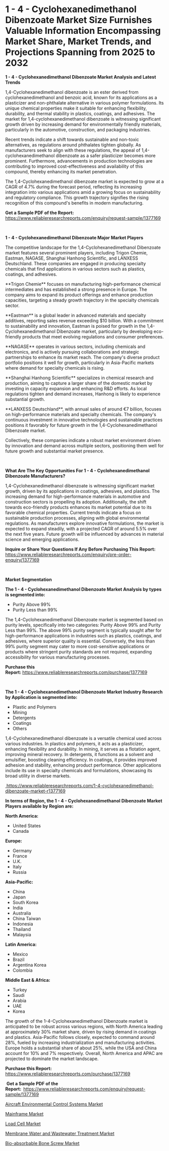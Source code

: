 <p><h1>1 - 4 - Cyclohexanedimethanol Dibenzoate Market Size Furnishes Valuable Information Encompassing Market Share, Market Trends, and Projections Spanning from 2025 to 2032</h1></p><p><strong>1 - 4 - Cyclohexanedimethanol Dibenzoate Market Analysis and Latest Trends</strong></p>
<p><p>1,4-Cyclohexanedimethanol dibenzoate is an ester derived from cyclohexanedimethanol and benzoic acid, known for its applications as a plasticizer and non-phthalate alternative in various polymer formulations. Its unique chemical properties make it suitable for enhancing flexibility, durability, and thermal stability in plastics, coatings, and adhesives. The market for 1,4-cyclohexanedimethanol dibenzoate is witnessing significant growth driven by increasing demand for environmentally friendly materials, particularly in the automotive, construction, and packaging industries.</p><p>Recent trends indicate a shift towards sustainable and non-toxic alternatives, as regulations around phthalates tighten globally. As manufacturers seek to align with these regulations, the appeal of 1,4-cyclohexanedimethanol dibenzoate as a safer plasticizer becomes more prominent. Furthermore, advancements in production technologies are contributing to improved cost-effectiveness and availability of this compound, thereby enhancing its market penetration.</p><p>The 1,4-Cyclohexanedimethanol dibenzoate market is expected to grow at a CAGR of 4.7% during the forecast period, reflecting its increasing integration into various applications amid a growing focus on sustainability and regulatory compliance. This growth trajectory signifies the rising recognition of this compound's benefits in modern manufacturing.</p></p>
<p><strong>Get a Sample PDF of the Report:&nbsp;</strong> <a href="https://www.reliableresearchreports.com/enquiry/request-sample/1377169?utm_campaign=11&utm_medium=2&utm_source=Github&utm_content=ia&utm_term=28032025&utm_id=1-4-cyclohexanedimethanol-dibenzoate">https://www.reliableresearchreports.com/enquiry/request-sample/1377169</a></p>
<p>&nbsp;</p>
<p><strong>1 - 4 - Cyclohexanedimethanol Dibenzoate Major Market Players</strong></p>
<p><p>The competitive landscape for the 1,4-Cyclohexanedimethanol Dibenzoate market features several prominent players, including Trigon Chemie, Eastman, NAGASE, Shanghai Hanhong Scientific, and LANXESS Deutschland. These companies are engaged in producing specialty chemicals that find applications in various sectors such as plastics, coatings, and adhesives.</p><p>**Trigon Chemie** focuses on manufacturing high-performance chemical intermediates and has established a strong presence in Europe. The company aims to expand its product offerings and enhance production capacities, targeting a steady growth trajectory in the specialty chemicals sector.</p><p>**Eastman** is a global leader in advanced materials and specialty additives, reporting sales revenue exceeding $10 billion. With a commitment to sustainability and innovation, Eastman is poised for growth in the 1,4-Cyclohexanedimethanol Dibenzoate market, particularly by developing eco-friendly products that meet evolving regulations and consumer preferences.</p><p>**NAGASE** operates in various sectors, including chemicals and electronics, and is actively pursuing collaborations and strategic partnerships to enhance its market reach. The company's diverse product portfolio positions it well for growth, particularly in Asia-Pacific markets where demand for specialty chemicals is rising.</p><p>**Shanghai Hanhong Scientific** specializes in chemical research and production, aiming to capture a larger share of the domestic market by investing in capacity expansion and enhancing R&D efforts. As local regulations tighten and demand increases, Hanhong is likely to experience substantial growth.</p><p>**LANXESS Deutschland**, with annual sales of around €7 billion, focuses on high-performance materials and specialty chemicals. The company's continuous investment in innovative technologies and sustainable practices positions it favorably for future growth in the 1,4-Cyclohexanedimethanol Dibenzoate market.</p><p>Collectively, these companies indicate a robust market environment driven by innovation and demand across multiple sectors, positioning them well for future growth and substantial market presence.</p></p>
<p>&nbsp;</p>
<p><strong>What Are The Key Opportunities For 1 - 4 - Cyclohexanedimethanol Dibenzoate Manufacturers?</strong></p>
<p><p>1,4-Cyclohexanedimethanol dibenzoate is witnessing significant market growth, driven by its applications in coatings, adhesives, and plastics. The increasing demand for high-performance materials in automotive and construction sectors is propelling its adoption. Additionally, the shift towards eco-friendly products enhances its market potential due to its favorable chemical properties. Current trends indicate a focus on sustainable production processes, aligning with global environmental regulations. As manufacturers explore innovative formulations, the market is expected to expand steadily, with a projected CAGR of around 5.5% over the next five years. Future growth will be influenced by advances in material science and emerging applications.</p></p>
<p><strong>Inquire or Share Your Questions If Any Before Purchasing This Report:</strong> <a href="https://www.reliableresearchreports.com/enquiry/pre-order-enquiry/1377169?utm_campaign=11&utm_medium=2&utm_source=Github&utm_content=ia&utm_term=28032025&utm_id=1-4-cyclohexanedimethanol-dibenzoate">https://www.reliableresearchreports.com/enquiry/pre-order-enquiry/1377169</a></p>
<p>&nbsp;</p>
<p><strong>Market Segmentation</strong></p>
<p><strong>The 1 - 4 - Cyclohexanedimethanol Dibenzoate Market Analysis by types is segmented into:</strong></p>
<p><ul><li>Purity Above 99%</li><li>Purity Less than 99%</li></ul></p>
<p><p>The 1,4-Cyclohexanedimethanol Dibenzoate market is segmented based on purity levels, specifically into two categories: Purity Above 99% and Purity Less than 99%. The above 99% purity segment is typically sought after for high-performance applications in industries such as plastics, coatings, and adhesives, where superior quality is essential. Conversely, the less than 99% purity segment may cater to more cost-sensitive applications or products where stringent purity standards are not required, expanding accessibility for various manufacturing processes.</p></p>
<p><strong>Purchase this Report:&nbsp;</strong><a href="https://www.reliableresearchreports.com/purchase/1377169?utm_campaign=11&utm_medium=2&utm_source=Github&utm_content=ia&utm_term=28032025&utm_id=1-4-cyclohexanedimethanol-dibenzoate">https://www.reliableresearchreports.com/purchase/1377169</a></p>
<p>&nbsp;</p>
<p><strong>The 1 - 4 - Cyclohexanedimethanol Dibenzoate Market Industry Research by Application is segmented into:</strong></p>
<p><ul><li>Plastic and Polymers</li><li>Mining</li><li>Detergents</li><li>Coatings</li><li>Others</li></ul></p>
<p><p>1,4-Cyclohexanedimethanol dibenzoate is a versatile chemical used across various industries. In plastics and polymers, it acts as a plasticizer, enhancing flexibility and durability. In mining, it serves as a flotation agent, improving mineral recovery. In detergents, it functions as a solvent and emulsifier, boosting cleaning efficiency. In coatings, it provides improved adhesion and stability, enhancing product performance. Other applications include its use in specialty chemicals and formulations, showcasing its broad utility in diverse markets.</p></p>
<p><a href="https://www.reliableresearchreports.com/1-4-cyclohexanedimethanol-dibenzoate-market-r1377169?utm_campaign=11&utm_medium=2&utm_source=Github&utm_content=ia&utm_term=28032025&utm_id=1-4-cyclohexanedimethanol-dibenzoate">&nbsp;https://www.reliableresearchreports.com/1-4-cyclohexanedimethanol-dibenzoate-market-r1377169</a></p>
<p><strong>In terms of Region, the 1 - 4 - Cyclohexanedimethanol Dibenzoate Market Players available by Region are:</strong></p>
<p>
    <p> <strong> North America: </strong>
        <ul>
            <li>United States</li>
            <li>Canada</li>
        </ul>
        </p> 
    <p> <strong> Europe: </strong>
        <ul>
            <li>Germany</li>
            <li>France</li>
            <li>U.K.</li>
            <li>Italy</li>
            <li>Russia</li>
        </ul>
        </p> 
    <p> <strong> Asia-Pacific: </strong>
        <ul>
            <li>China</li>
            <li>Japan</li>
            <li>South Korea</li>
            <li>India</li>
            <li>Australia</li>
            <li>China Taiwan</li>
            <li>Indonesia</li>
            <li>Thailand</li>
            <li>Malaysia</li>
        </ul>
        </p> 
    <p> <strong> Latin America: </strong>
        <ul>
            <li>Mexico</li>
            <li>Brazil</li>
            <li>Argentina Korea</li>
            <li>Colombia</li>
        </ul>
        </p> 
    <p> <strong> Middle East & Africa: </strong>
        <ul>
            <li>Turkey</li>
            <li>Saudi</li>
            <li>Arabia</li>
            <li>UAE</li>
            <li>Korea</li>
        </ul>
    </p>
    </p>
<p><p>The growth of the 1-4-Cyclohexanedimethanol Dibenzoate market is anticipated to be robust across various regions, with North America leading at approximately 30% market share, driven by rising demand in coatings and plastics. Asia-Pacific follows closely, expected to command around 28%, fueled by increasing industrialization and manufacturing activities. Europe holds a substantial share of about 25%, while the USA and China account for 10% and 7% respectively. Overall, North America and APAC are projected to dominate the market landscape.</p></p>
<p><strong>Purchase this Report: </strong><a href="https://www.reliableresearchreports.com/purchase/1377169?utm_campaign=11&utm_medium=2&utm_source=Github&utm_content=ia&utm_term=28032025&utm_id=1-4-cyclohexanedimethanol-dibenzoate">https://www.reliableresearchreports.com/purchase/1377169</a></p>
<p>&nbsp;<strong>Get a Sample PDF of the Report:&nbsp;&nbsp;</strong><a href="https://www.reliableresearchreports.com/enquiry/request-sample/1377169?utm_campaign=11&utm_medium=2&utm_source=Github&utm_content=ia&utm_term=28032025&utm_id=1-4-cyclohexanedimethanol-dibenzoate">https://www.reliableresearchreports.com/enquiry/request-sample/1377169</a></p>
<p><strong></strong></p>
<p><p><a href="https://www.linkedin.com/pulse/anticipated-cagr-104-aircraft-environmental-control-systems-dmuqf?utm_campaign=11&utm_medium=2&utm_source=Github&utm_content=ia&utm_term=28032025&utm_id=1-4-cyclohexanedimethanol-dibenzoate">Aircraft Environmental Control Systems Market</a></p><p><a href="https://www.linkedin.com/pulse/mainframe-market-insights-provide-historical-trends-ndkqf?utm_campaign=11&utm_medium=2&utm_source=Github&utm_content=ia&utm_term=28032025&utm_id=1-4-cyclohexanedimethanol-dibenzoate">Mainframe Market</a></p><p><a href="https://www.linkedin.com/pulse/unveiling-future-load-cell-market-analysis-forecast-107-ybc3f?utm_campaign=11&utm_medium=2&utm_source=Github&utm_content=ia&utm_term=28032025&utm_id=1-4-cyclohexanedimethanol-dibenzoate">Load Cell Market</a></p><p><a href="https://github.com/haajipauget/Market-Research-Report-List-1/blob/main/membrane-water-and-wastewater-treatment-market.md?utm_campaign=11&utm_medium=2&utm_source=Github&utm_content=ia&utm_term=28032025&utm_id=1-4-cyclohexanedimethanol-dibenzoate">Membrane Water and Wastewater Treatment Market</a></p><p><a href="https://github.com/lamlebienz7j/Market-Research-Report-List-1/blob/main/bio-absorbable-bone-screw-market.md?utm_campaign=11&utm_medium=2&utm_source=Github&utm_content=ia&utm_term=28032025&utm_id=1-4-cyclohexanedimethanol-dibenzoate">Bio-absorbable Bone Screw Market</a></p></p>
